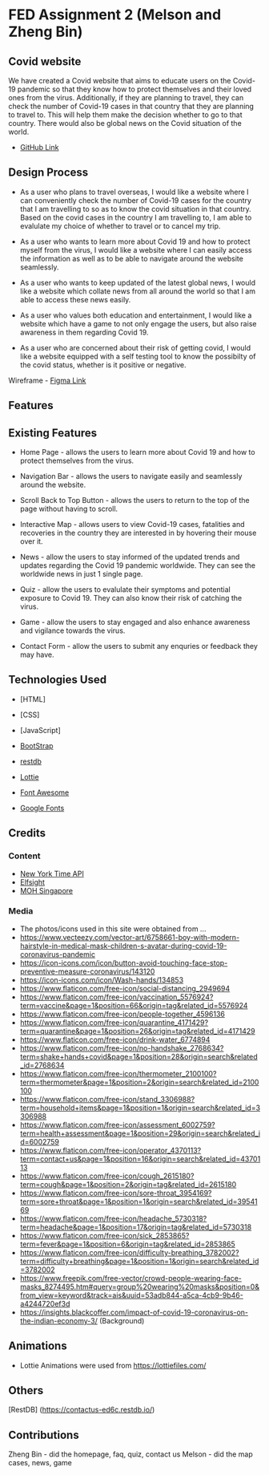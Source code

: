 # FED Assignment 2 (Melson and Zheng Bin) #
## Covid website ##
We have created a Covid website that aims to educate users on the Covid-19 pandemic so that they know how to protect themselves and their loved ones from the virus. Additionally, if they are planning to travel, they can check the number of Covid-19 cases in that country that they are planning to travel to. This will help them make the decision whether to go to that country. There would also be global news on the Covid situation of the world.

- [GitHub Link](https://github.com/Melsonwang1/fed-web)

## Design Process ##
* As a user who plans to travel overseas, I would like a website where I can conveniently check the number of Covid-19 cases for the country that I am travelling to so as to know the covid situation in that country. Based on the covid cases in the country I am travelling to, I am able to evalulate my choice of whether to travel or to cancel my trip.

* As a user who wants to learn more about Covid 19 and how to protect myself from the virus, I would like a website where I can easily access the information as well as to be able to navigate around the website seamlessly.

* As a user who wants to keep updated of the latest global news, I would like a website which collate news from all around the world so that I am able to access these news easily.

* As a user who values both education and entertainment, I would like a website which have a game to not only engage the users, but also raise awareness in them regarding Covid 19.

* As a user who are concerned about their risk of getting covid, I would like a website equipped with a self testing tool to know the possibilty of the covid status, whether is it positive or negative.


Wireframe - [Figma Link](https://www.figma.com/file/uP742CyXEWaIts85JKE9mM/Untitled?type=design&mode=design&t=7Tocrue8L7pVg4Nn-0)

## Features ##

## Existing Features 

- Home Page - allows the users to learn more about Covid 19 and how to protect themselves from the virus.

- Navigation Bar - allows the users to navigate easily and seamlessly around the website.

- Scroll Back to Top Button - allows the users to return to the top of the page without having to scroll.

- Interactive Map - allows users to view Covid-19 cases, fatalities and recoveries in the country they are interested in by hovering their mouse over it.

- News - allow the users to stay informed of the updated trends and updates regarding the Covid 19 pandemic worldwide. They can see the worldwide news in just 1 single page.

- Quiz - allow the users to evalulate their symptoms and potential exposure to Covid 19. They can also know their risk of catching the virus.

- Game - allow the users to stay engaged and also enhance awareness and vigilance towards the virus.

- Contact Form - allow the users to submit any enquries or feedback they may have.


## Technologies Used ##

- [HTML]

- [CSS]

- [JavaScript]

- [BootStrap](https://getbootstrap.com/)

- [restdb](https://restdb.io/)

- [Lottie](https://lottiefiles.com/)

- [Font Awesome](https://fontawesome.com/v5/search?m=free)

- [Google Fonts](https://fonts.google.com/)


## Credits

### Content
- [New York Time API](https://developer.nytimes.com/apis)
- [Elfsight](https://elfsight.com/coronavirus-stats-widget/?utm_source=websites&utm_medium=clients&utm_content=coronavirus-stats&utm_term=%25website_domain%25&utm_campaign=free-widget)
- [MOH Singapore](https://www.moh.gov.sg/covid-19)

### Media
- The photos/icons used in this site were obtained from ...
- https://www.vecteezy.com/vector-art/6758661-boy-with-modern-hairstyle-in-medical-mask-children-s-avatar-during-covid-19-coronavirus-pandemic
- https://icon-icons.com/icon/button-avoid-touching-face-stop-preventive-measure-coronavirus/143120
- https://icon-icons.com/icon/Wash-hands/134853
- https://www.flaticon.com/free-icon/social-distancing_2949694
- https://www.flaticon.com/free-icon/vaccination_5576924?term=vaccine&page=1&position=66&origin=tag&related_id=5576924
- https://www.flaticon.com/free-icon/people-together_4596136
- https://www.flaticon.com/free-icon/quarantine_4171429?term=quarantine&page=1&position=26&origin=tag&related_id=4171429
- https://www.flaticon.com/free-icon/drink-water_6774894
- https://www.flaticon.com/free-icon/no-handshake_2768634?term=shake+hands+covid&page=1&position=28&origin=search&related_id=2768634
- https://www.flaticon.com/free-icon/thermometer_2100100?term=thermometer&page=1&position=2&origin=search&related_id=2100100
- https://www.flaticon.com/free-icon/stand_3306988?term=household+items&page=1&position=1&origin=search&related_id=3306988
- https://www.flaticon.com/free-icon/assessment_6002759?term=health+assessment&page=1&position=29&origin=search&related_id=6002759
- https://www.flaticon.com/free-icon/operator_4370113?term=contact+us&page=1&position=16&origin=search&related_id=4370113
- https://www.flaticon.com/free-icon/cough_2615180?term=cough&page=1&position=2&origin=tag&related_id=2615180
- https://www.flaticon.com/free-icon/sore-throat_3954169?term=sore+throat&page=1&position=1&origin=search&related_id=3954169
- https://www.flaticon.com/free-icon/headache_5730318?term=headache&page=1&position=17&origin=tag&related_id=5730318
- https://www.flaticon.com/free-icon/sick_2853865?term=fever&page=1&position=6&origin=tag&related_id=2853865
- https://www.flaticon.com/free-icon/difficulty-breathing_3782002?term=difficulty+breathing&page=1&position=1&origin=search&related_id=3782002
- https://www.freepik.com/free-vector/crowd-people-wearing-face-masks_8274495.htm#query=group%20wearing%20masks&position=0&from_view=keyword&track=ais&uuid=53adb844-a5ca-4cb9-9b46-a4244720ef3d
- https://insights.blackcoffer.com/impact-of-covid-19-coronavirus-on-the-indian-economy-3/ (Background)


## Animations
- Lottie Animations were used from https://lottiefiles.com/


## Others ##
[RestDB] (https://contactus-ed6c.restdb.io/)


## Contributions ##
Zheng Bin - did the homepage, faq, quiz, contact us
Melson - did the map cases, news, game